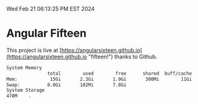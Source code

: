 Wed Feb 21 06:13:25 PM EST 2024

# Angular Fifteen


This project is live at [https://angularsixteen.github.io](https://angularsixteen.github.io "fifteen!") thanks to Github.

```bash
System Memory
               total        used        free      shared  buff/cache   available
Mem:            15Gi       2.3Gi       1.9Gi       300Mi        11Gi        12Gi
Swap:          8.0Gi       182Mi       7.8Gi
System Storage
470M	.
